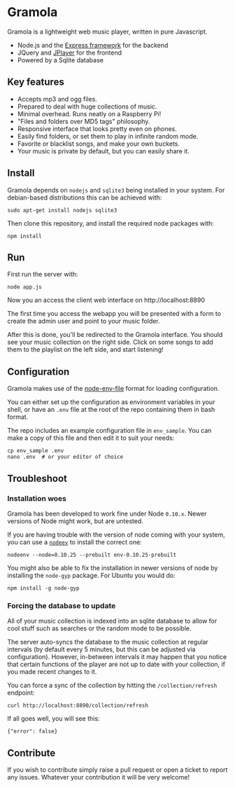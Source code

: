 # Gramola

Gramola is a lightweight web music player, written in pure Javascript.

- Node.js and the [Express framework](http://expressjs.com/) for the backend
- JQuery and [JPlayer](http://jplayer.org/) for the frontend
- Powered by a Sqlite database

## Key features

- Accepts mp3 and ogg files.
- Prepared to deal with huge collections of music.
- Minimal overhead. Runs neatly on a Raspberry Pi!
- "Files and folders over MD5 tags" philosophy.
- Responsive interface that looks pretty even on phones.
- Easily find folders, or set them to play in infinite random mode.
- Favorite or blacklist songs, and make your own buckets.
- Your music is private by default, but you can easily share it.

## Install

Gramola depends on `nodejs` and `sqlite3` being installed
in your system. For debian-based distributions this can be achieved with:

    sudo apt-get install nodejs sqlite3

Then clone this repository, and install the required node packages with:

    npm install

## Run

First run the server with:

    node app.js

Now you an access the client web interface on http://localhost:8890

The first time you access the webapp you will be presented with a form
to create the admin user and point to your music folder.

After this is done, you'll be redirected to the Gramola interface.
You should see your music collection on the right side. Click on some songs
to add them to the playlist on the left side, and start listening!

## Configuration

Gramola makes use of the [node-env-file](https://github.com/grimen/node-env-file)
format for loading configuration.

You can either set up the configuration as environment variables in your shell,
or have an `.env` file at the root of the repo containing them in bash format.

The repo includes an example configuration file in `env_sample`. You can
make a copy of this file and then edit it to suit your needs:

    cp env_sample .env
    nano .env  # or your editor of choice

## Troubleshoot

### Installation woes

Gramola has been developed to work fine under Node `0.10.x`. Newer versions
of Node might work, but are untested.

If you are having trouble with the version of node coming with your system,
you can use a [`nodeev`](https://github.com/ekalinin/nodeenv) to install
the correct one:

    nodeenv --node=0.10.25 --prebuilt env-0.10.25-prebuilt

You might also be able to fix the installation in newer versions of node
by installing the `node-gyp` package. For Ubuntu you would do:

    npm install -g node-gyp

### Forcing the database to update

All of your music collection is indexed into an sqlite database to allow
for cool stuff such as searches or the random mode to be possible.

The server auto-syncs the database to the music collection at regular intervals
(by default every 5 minutes, but this can be adjusted via configuration).
However, in-between intervals it may happen that you notice that certain
functions of the player are not up to date with your collection, if you made
recent changes to it.

You can force a sync of the collection by hitting the `/collection/refresh`
endpoint:

    curl http://localhost:8890/collection/refresh

If all goes well, you will see this:

    {"error": false}

## Contribute

If you wish to contribute simply raise a pull request or open a ticket
to report any issues. Whatever your contribution it will be very welcome!
